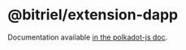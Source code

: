 # @bitriel/extension-dapp

Documentation available [in the polkadot-js doc](https://polkadot.js.org/docs/extension).
